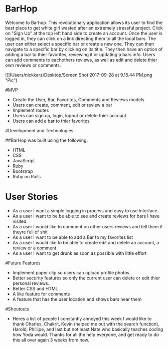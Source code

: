 # BarHop
Welcome to Barhop. This revolutionary application allows its user to find the best place to get white girl wasted after an extremely stressful project. Click on "Sign Up" at the top left hand side to create an account. Once the user is logged in, they can click on a link directing them to all the local bars. The user can either select a specific bar or create a new one. They can then navigate to a specific bar by clicking on its title. They then have an option of adding a bar to thier favorites, reviewing it or updating a bars info. Users can add comments to eachothers reviews, as well as edit and delete thier own reviews or comments.

![](Users/nickkarz/Desktop/Screen Shot 2017-09-28 at 9.15.44 PM.png "Pic")

#MVP
- Create the User, Bar, Favorites, Comments and Reviews models
- Users can create, comment, edit or review a bar
- Implement routes 
- Users can sign up, login, logout or delete thier account
- Users can add a bar to thier favorites


#Development and Technologies

##BarHop was built using the following:

- HTML
- CSS
- JavaScript
- Ruby
- Bootstrap 
- Ruby on Rails 


# User Stories
- As a user I want a simple logging in process and easy to use interface.
- As a user I want to be be able to see and create reviews for bars I have visited.
- As a user I would like to comment on other users reviews and tell them if theyre full of shit
- As a user I want to be able to add a Bar to my favorites list
- As a user I would like to be able to create edit and delete an account, a review or a comment
- As a user I want to get drunk as soon as possible with little effort


#Future Features
- Implement paper clip so users can upload profile photos
- Better security features so only the current user can delete or edit thier personal reviews. 
- Better CSS and HTML 
- A like feature for comments 
- A feature that has the user location and shows bars near them 



#Shoutouts
- Heres a list of people I constantly annoyed this week
I would like to thank Charles, Chakrit, Kevin (helped me out with the search function), Harold, Phillipe, and last but not least Nate who basically teaches coding how Yoda would. Thanks for all the help everyone, and get ready to do this all over again 3 weeks from now.
